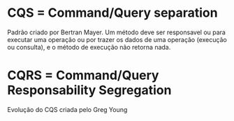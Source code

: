# CQS = Command/Query separation
Padrão criado por Bertran Mayer. Um método deve ser responsavel ou para executar uma operação ou por trazer os dados de uma operação (execução ou consulta), e o método de execução não retorna nada.

# CQRS = Command/Query Responsability Segregation
Evolução do CQS criada pelo Greg Young

